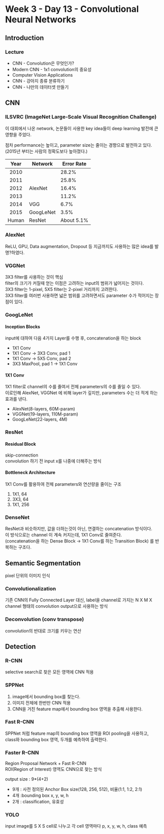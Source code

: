 # Week 3 - Day 13 - Convolutional Neural Networks

## Introduction

### Lecture

- CNN - Convolution은 무엇인가?
- Modern CNN - 1x1 convolution의 중요성
- Computer Vision Applications
- CNN - 강아지 종류 분류하기
- CNN - 나만의 데이터셋 만들기

## CNN

### ILSVRC (ImageNet Large-Scale Visual Recognition Challenge)

이 대회에서 나온 network, 논문들이 사용한 key idea들이 deep learning 발전에 큰 영향을 주었다.

점차 performance는 높이고, parameter size는 줄이는 경향으로 발전하고 있다.  
(2015년 부터는 사람의 정확도보다 높아졌다.)

| Year  | Network   | Error Rate |
| :---: | --------- | ---------- |
| 2010  |           | 28.2%      |
| 2011  |           | 25.8%      |
| 2012  | AlexNet   | 16.4%      |
| 2013  |           | 11.2%      |
| 2014  | VGG       | 6.7%       |
| 2015  | GoogLeNet | 3.5%       |
| Human | ResNet    | About 5.1% |

### AlexNet

ReLU, GPU, Data augmentation, Dropout 등 지금까지도 사용하는 많은 idea를 발명?하였다.

### VGGNet

3X3 filter를 사용하는 것이 핵심  
filter의 크기가 커질때 얻는 이점은 고려하는 input의 범위가 넓어지는 것이다.  
3X3 filter는 1-pixel, 5X5 filter는 2-pixel 거리까지 고려한다.  
3X3 filter를 여러번 사용하면 넓은 범위를 고려하면서도 parameter 수가 적어지는 장점이 있다.

### GoogLeNet

#### Inception Blocks

input에 대하여 다음 4가지 Layer를 수행 후, concatenation을 하는 block

- 1X1 Conv
- 1X1 Conv -> 3X3 Conv, pad 1
- 1X1 Conv -> 5X5 Conv, pad 2
- 3X3 MaxPool, pad 1 -> 1X1 Conv

#### 1X1 Conv

1X1 filter로 channel의 수를 줄여서 전체 parameters의 수를 줄일 수 있다.  
이로인해 AlexNet, VGGNet 에 비해 layer가 깊지만, parameters 수는 더 적게 하는 효과를 낸다.

- AlexNet(8-layers, 60M-param)
- VGGNet(19-layers, 110M-param)
- GoogLeNet(22-layers, 4M)

### ResNet

#### Residual Block

skip-connection  
convolution 하기 전 input x를 나중에 더해주는 방식

#### Bottleneck Architecture

1X1 Conv를 활용하여 전체 parameters와 연산량을 줄이는 구조

1. 1X1, 64
1. 3X3, 64
1. 1X1, 256

### DenseNet

ResNet과 비슷하지만, 값을 더하는것이 아닌, 연결하는 concatenation 방식이다.  
이 방식으로는 channel 이 계속 커지는데, 1X1 Conv로 줄여준다.  
(concatenation을 하는 Dense Block -> 1X1 Conv를 하는 Transition Block) 를 반복하는 구조다.

## Semantic Segmentation

pixel 단위의 이미지 인식

### Convolutionalization

기존 CNN의 Fully Connected Layer 대신, label을 channel로 가지는 N X M X channel 형태의 convolution output으로 사용하는 방식

### Deconvolution (conv transpose)

convolution의 반대로 크기를 키우는 연산

## Detection

### R-CNN

selective search로 찾은 모든 영역에 CNN 적용

### SPPNet

1. image에서 bounding box를 찾는다.
1. 이미지 전체에 한번만 CNN 적용
1. CNN을 거친 feature map에서 bounding box 영역을 추출해 사용한다.

### Fast R-CNN

SPPNet 처럼 feature map의 bounding box 영역을 ROI pooling을 사용하고, class와 bounding box 영역, 두개를 예측하여 출력한다.

### Faster R-CNN

Region Proposal Network + Fast R-CNN  
ROI(Region of Interest) 영역도 CNN으로 찾는 방식

output size : 9\*(4+2)

- 9개 : 사전 정의된 Anchor Box size(128, 256, 512), 비율(1:1, 1:2, 2:1)
- 4개 :bounding box x, y, w, h
- 2개 : classification, 유효성

### YOLO

input image를 S X S cell로 나누고 각 cell 영역마다 p, x, y, w, h, class 예측
